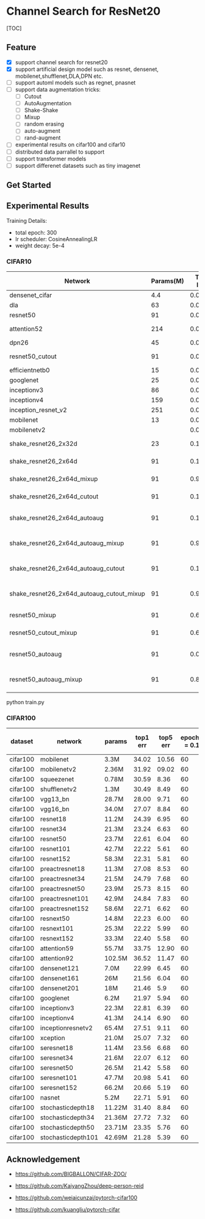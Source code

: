 # Channel Search for ResNet20

[TOC]

## Feature

- [x] support channel search for resnet20
- [x] support artificial design model such as resnet, densenet, mobilenet,shufflenet,DLA,DPN etc. 
- [ ] support automl models such as regnet, pnasnet
- [ ] support data augmentation tricks:
	- [ ] Cutout
	- [ ] AutoAugmentation
	- [ ] Shake-Shake
	- [ ] Mixup
	- [ ] random erasing
	- [ ] auto-augment
	- [ ] rand-augment
- [ ] experimental results on cifar100 and cifar10
- [ ] distributed data parrallel to support
- [ ] support transformer models
- [ ] support differenet datasets such as tiny imagenet

## Get Started





## Experimental Results

Training Details:

- total epoch: 300 
- lr scheduler: CosineAnnealingLR
- weight decay: 5e-4

### CIFAR10

| Network                                   | Params(M) | Train loss | Train top1 | Val loss | Val top1 | Hyper                                   | GPU(M) |
| ----------------------------------------- | --------- | ---------- | ---------- | -------- | -------- | --------------------------------------- | ------ |
| densenet_cifar                            | 4.4       | 0.00156    | 99.99%     | 0.24     | 94.83%   | 0.1/256/w/o cutout                      | 7303   |
| dla                                       | 63        | 0.00164    | 99.99%     | 0.20     | 95.57%   | 0.1/256/w/o cutout                      | 5555   |
| resnet50                                  | 91        | 0.00105    | 100.0%     | 0.19     | 95.74%   | 0.1/256/w/o cutout                      | 10895  |
| attention52                               | 214       | 0.00109    | 99.99%     | 0.49     | 90.62%   | 0.01/256/w/o cutout                     | 5691   |
| dpn26                                     | 45        | 0.00195    | 100.0%     | 0.16     | 95.43%   | 0.1/256/w/o cutout                      | 10260  |
| resnet50_cutout                           | 91        | 0.00103    | 100.0%     | 0.18     | 95.87%   | 0.1/128/ cutout=0.5                     | 10895  |
| efficientnetb0                            | 15        | 0.02396    | 99.32%     | 0.35     | 91.52%   | 0.1/128/w/o cutout                      | 3961   |
| googlenet                                 | 25        | 0.00216    | 100.0%     | 0.17     | 95.18%   | 0.1/128/w/o cutout                      | 7689   |
| inceptionv3                               | 86        | 0.00183    | 100.0%     | 0.19     | 95.27%   | 0.1/128/w/o cutout                      | 8053   |
| inceptionv4                               | 159       | 0.00292    | 99.99%     | 0.24     | 93.50%   | 0.1/64/w/o cutout                       | 7557   |
| inception_resnet_v2                       | 251       | 0.01001    | 99.79%     | 0.31     | 92.22%   | 0.1/64/w/o cutout                       | 8237   |
| mobilenet                                 | 13        | 0.00904    | 99.78%     | 0.37     | 91.94%   | 0.1/128/w/o cutout                      | 2655   |
| mobilenetv2                               |           | 0.00427    | 99.93%     | 0.24     | 94.00%   |                                         |        |
| shake_resnet26_2x32d                      | 23        | 0.16430    | 94.31%     | 0.12     | 95.94%   | 0.1/128/w/o cutout w/o mixup            | 2253   |
| shake_resnet26_2x64d                      | 91        | 0.10775    | 96.41%     | 0.10     | 96.94%   | 0.1/128/w/o cutout w/o mixup            | 3779   |
| shake_resnet26_2x64d_mixup                | 91        | 0.97755    | 70.70%     | 0.27     | 96.53%   | 0.1/128/w/o cutout w mixup              | 3779   |
| shake_resnet26_2x64d_cutout               | 91        | 0.10788    | 96.37%     | 0.10     | 96.89%   | 0.1/128/w cutout w/o mixup              | 3779   |
| shake_resnet26_2x64d_autoaug              | 91        | 0.10775    | 96.41%     | 0.10     | 96.94%   | 0.1/128/w/o cutout w/o mixup w/ autoaug | 3779   |
| shake_resnet26_2x64d_autoaug_mixup        | 91        | 0.97755    | 70.07%     | 0.27     | 96.53%   | 0.1/128/w/o cutout w/ mixup w/ autoaug  | 3779   |
| shake_resnet26_2x64d_autoaug_cutout       | 91        | 0.10788    | 96.37%     | 0.10     | 96.89%   | 0.1/128/w cutout w/o mixup w/ autoaug   | 3779   |
| shake_resnet26_2x64d_autoaug_cutout_mixup | 91        | 0.97755    | 70.07%     | 0.27     | 96.53%   | 0.1/128/w cutout w/ mixup w/ autoaug    | 3779   |
| resnet50_mixup                            | 91        | 0.68908    | 76.88%     | 0.26     | 96.44%   | 0.1/128/w/o cutout/ w mixup             | 10895  |
| resnet50_cutout_mixup                     | 91        | 0.69914    | 76.15%     | 0.26     | 96.44%   | 0.1/128/cutout=0.5 /w mixup             | 10895  |
| resnet50_autoaug                          | 91        | 0.06838    | 97.63%     | 0.14     | 96.10%   | 0.1/128/w/o cutout w/o mixup/ w autoaug | 6479   |
| resnet50_autoaug_mixup                    | 91        | 0.86331    | 72.5%      | 0.28     | 96.95%   | 0.1/128/w/o cutout w/mixup w/ autoaug   | 6101   |



python train.py 



### CIFAR100

| dataset  | network            | params | top1 err | top5 err | epoch(lr = 0.1) | epoch(lr = 0.02) | epoch(lr = 0.004) | epoch(lr = 0.0008) | total epoch |
| -------- | ------------------ | ------ | -------- | -------- | --------------- | ---------------- | ----------------- | ------------------ | ----------- |
| cifar100 | mobilenet          | 3.3M   | 34.02    | 10.56    | 60              | 60               | 40                | 40                 | 200         |
| cifar100 | mobilenetv2        | 2.36M  | 31.92    | 09.02    | 60              | 60               | 40                | 40                 | 200         |
| cifar100 | squeezenet         | 0.78M  | 30.59    | 8.36     | 60              | 60               | 40                | 40                 | 200         |
| cifar100 | shufflenetv2       | 1.3M   | 30.49    | 8.49     | 60              | 60               | 40                | 40                 | 200         |
| cifar100 | vgg13_bn           | 28.7M  | 28.00    | 9.71     | 60              | 60               | 40                | 40                 | 200         |
| cifar100 | vgg16_bn           | 34.0M  | 27.07    | 8.84     | 60              | 60               | 40                | 40                 | 200         |
| cifar100 | resnet18           | 11.2M  | 24.39    | 6.95     | 60              | 60               | 40                | 40                 | 200         |
| cifar100 | resnet34           | 21.3M  | 23.24    | 6.63     | 60              | 60               | 40                | 40                 | 200         |
| cifar100 | resnet50           | 23.7M  | 22.61    | 6.04     | 60              | 60               | 40                | 40                 | 200         |
| cifar100 | resnet101          | 42.7M  | 22.22    | 5.61     | 60              | 60               | 40                | 40                 | 200         |
| cifar100 | resnet152          | 58.3M  | 22.31    | 5.81     | 60              | 60               | 40                | 40                 | 200         |
| cifar100 | preactresnet18     | 11.3M  | 27.08    | 8.53     | 60              | 60               | 40                | 40                 | 200         |
| cifar100 | preactresnet34     | 21.5M  | 24.79    | 7.68     | 60              | 60               | 40                | 40                 | 200         |
| cifar100 | preactresnet50     | 23.9M  | 25.73    | 8.15     | 60              | 60               | 40                | 40                 | 200         |
| cifar100 | preactresnet101    | 42.9M  | 24.84    | 7.83     | 60              | 60               | 40                | 40                 | 200         |
| cifar100 | preactresnet152    | 58.6M  | 22.71    | 6.62     | 60              | 60               | 40                | 40                 | 200         |
| cifar100 | resnext50          | 14.8M  | 22.23    | 6.00     | 60              | 60               | 40                | 40                 | 200         |
| cifar100 | resnext101         | 25.3M  | 22.22    | 5.99     | 60              | 60               | 40                | 40                 | 200         |
| cifar100 | resnext152         | 33.3M  | 22.40    | 5.58     | 60              | 60               | 40                | 40                 | 200         |
| cifar100 | attention59        | 55.7M  | 33.75    | 12.90    | 60              | 60               | 40                | 40                 | 200         |
| cifar100 | attention92        | 102.5M | 36.52    | 11.47    | 60              | 60               | 40                | 40                 | 200         |
| cifar100 | densenet121        | 7.0M   | 22.99    | 6.45     | 60              | 60               | 40                | 40                 | 200         |
| cifar100 | densenet161        | 26M    | 21.56    | 6.04     | 60              | 60               | 60                | 40                 | 200         |
| cifar100 | densenet201        | 18M    | 21.46    | 5.9      | 60              | 60               | 40                | 40                 | 200         |
| cifar100 | googlenet          | 6.2M   | 21.97    | 5.94     | 60              | 60               | 40                | 40                 | 200         |
| cifar100 | inceptionv3        | 22.3M  | 22.81    | 6.39     | 60              | 60               | 40                | 40                 | 200         |
| cifar100 | inceptionv4        | 41.3M  | 24.14    | 6.90     | 60              | 60               | 40                | 40                 | 200         |
| cifar100 | inceptionresnetv2  | 65.4M  | 27.51    | 9.11     | 60              | 60               | 40                | 40                 | 200         |
| cifar100 | xception           | 21.0M  | 25.07    | 7.32     | 60              | 60               | 40                | 40                 | 200         |
| cifar100 | seresnet18         | 11.4M  | 23.56    | 6.68     | 60              | 60               | 40                | 40                 | 200         |
| cifar100 | seresnet34         | 21.6M  | 22.07    | 6.12     | 60              | 60               | 40                | 40                 | 200         |
| cifar100 | seresnet50         | 26.5M  | 21.42    | 5.58     | 60              | 60               | 40                | 40                 | 200         |
| cifar100 | seresnet101        | 47.7M  | 20.98    | 5.41     | 60              | 60               | 40                | 40                 | 200         |
| cifar100 | seresnet152        | 66.2M  | 20.66    | 5.19     | 60              | 60               | 40                | 40                 | 200         |
| cifar100 | nasnet             | 5.2M   | 22.71    | 5.91     | 60              | 60               | 40                | 40                 | 200         |
| cifar100 | stochasticdepth18  | 11.22M | 31.40    | 8.84     | 60              | 60               | 40                | 40                 | 200         |
| cifar100 | stochasticdepth34  | 21.36M | 27.72    | 7.32     | 60              | 60               | 40                | 40                 | 200         |
| cifar100 | stochasticdepth50  | 23.71M | 23.35    | 5.76     | 60              | 60               | 40                | 40                 | 200         |
| cifar100 | stochasticdepth101 | 42.69M | 21.28    | 5.39     | 60              | 60               | 40                | 40                 | 200         |





## Acknowledgement

- https://github.com/BIGBALLON/CIFAR-ZOO/

- https://github.com/KaiyangZhou/deep-person-reid

- https://github.com/weiaicunzai/pytorch-cifar100

- https://github.com/kuangliu/pytorch-cifar

